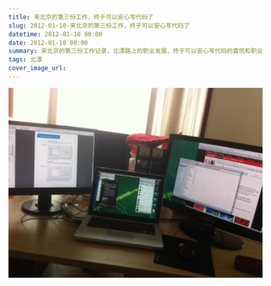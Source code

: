 ```yaml
---
title: 来北京的第三份工作，终于可以安心写代码了
slug: 2012-01-10-来北京的第三份工作，终于可以安心写代码了
datetime: 2012-01-10 00:00
date: 2012-01-10 00:00
summary: 来北京的第三份工作记录，北漂路上的职业发展，终于可以安心写代码的喜悦和职业追求。
tags: 北漂
cover_image_url: 
---
```

![14483-edl6i76tqsf.png](../assets/2019/09/3547285300.png)